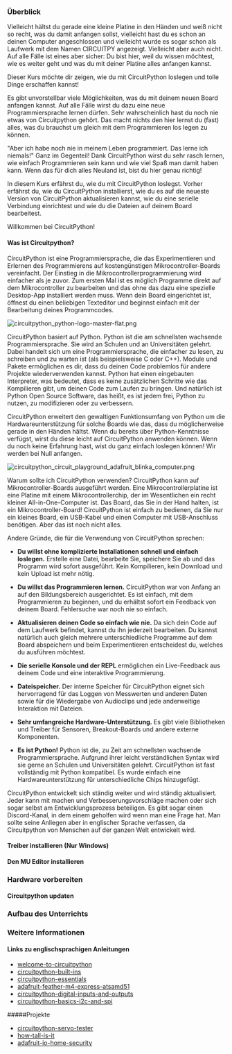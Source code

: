 ### Überblick

Vielleicht hältst du gerade eine kleine Platine in den Händen und weiß nicht so recht, was du damit anfangen sollst, vielleicht hast du es schon an deinen Computer angeschlossen und vielleicht wurde es sogar schon als Laufwerk mit dem Namen CIRCUITPY angezeigt. Vielleicht aber auch nicht. Auf alle Fälle ist eines aber sicher: Du bist hier, weil du wissen möchtest, wie es weiter geht und was du mit deiner Platine alles anfangen kannst. 

Dieser Kurs möchte dir zeigen, wie du mit CircuitPython loslegen und tolle Dinge erschaffen kannst!

Es gibt unvorstellbar viele Möglichkeiten, was du mit deinem neuen Board anfangen kannst. Auf alle Fälle wirst du dazu eine neue Programmiersprache lernen dürfen. Sehr wahrscheinlich hast du noch nie etwas von Circuitpython gehört. Das macht nichts den hier lernst du (fast) alles, was du brauchst um gleich mit dem Programmieren los legen zu können.

"Aber ich habe noch nie in meinem Leben programmiert. Das lerne ich niemals!" Ganz im Gegenteil! Dank CircuitPython wirst du sehr rasch lernen, wie einfach Programmieren sein kann und wie viel Spaß man damit haben kann. Wenn das für dich alles Neuland ist, bist du hier genau richtig!

In diesem Kurs erfährst du, wie du mit CircuitPython loslegst. Vorher erfährst du, wie du CircuitPython installierst, wie du es auf die neueste Version von CircuitPython aktualisieren kannst, wie du eine serielle Verbindung einrichtest und wie du die Dateien auf deinem Board bearbeitest.

Willkommen bei CircuitPython!

#### Was ist Circuitpython?
CircuitPython ist eine Programmiersprache, die das Experimentieren und Erlernen des Programmierens auf kostengünstigen Mikrocontroller-Boards vereinfacht. Der Einstieg in die Mikrocontrollerprogrammierung wird einfacher als je zuvor.
Zum ersten Mal ist es möglich Programme direkt auf dem Mikrocontroller zu bearbeiten und das ohne das dazu eine spezielle Desktop-App installiert werden muss. Wenn dein Board eingerichtet ist, öffnest du einen beliebigen Texteditor und beginnst einfach mit der Bearbeitung deines Programmcodes.

![circuitpython_python-logo-master-flat.png](https://cdn-learn.adafruit.com/assets/assets/000/049/445/original/circuitpython_python-logo-master-flat.png)

CircuitPython basiert auf Python. Python ist die am schnellsten wachsende Programmiersprache. Sie wird an Schulen und an Universitäten gelehrt. Dabei handelt sich um eine Programmiersprache, die einfacher zu lesen, zu schreiben und zu warten ist (als beispielsweise C oder C++). Module und Pakete ermöglichen es dir, dass du deinen Code problemlos für andere Projekte wiederverwenden kannst. Python hat einen eingebauten Interpreter, was bedeutet, dass es keine zusätzlichen Schritte wie das Kompilieren gibt, um deinen Code zum Laufen zu bringen. Und natürlich ist Python Open Source Software, das heißt, es ist jedem frei, Python zu nutzen, zu modifizieren oder zu verbessern.

CircuitPython erweitert den gewaltigen Funktionsumfang von Python um die Hardwareunterstützung für solche Boards wie das, dass du möglicherweise gerade in den Händen hältst. Wenn du bereits über Python-Kenntnisse verfügst, wirst du diese leicht auf CircuitPython anwenden können. Wenn du noch keine Erfahrung hast, wist du ganz einfach loslegen können! Wir werden bei Null anfangen.

![circuitpython_circuit_playground_adafruit_blinka_computer.png](https://cdn-learn.adafruit.com/assets/assets/000/049/441/original/circuitpython_circuit_playground_adafruit_blinka_computer.png)

Warum sollte ich CircuitPython verwenden?
CircuitPython kann auf Mikrocontroller-Boards ausgeführt werden. Eine Mikrocontrollerplatine ist eine Platine mit einem Mikrocontrollerchip, der im Wesentlichen ein recht kleiner All-in-One-Computer ist. Das Board, das Sie in der Hand halten, ist ein Mikrocontroller-Board! CircuitPython ist einfach zu bedienen, da Sie nur ein kleines Board, ein USB-Kabel und einen Computer mit USB-Anschluss benötigen. Aber das ist noch nicht alles.

Andere Gründe, die für die Verwendung von CircuitPython sprechen:

* **Du willst ohne komplizierte Installationen schnell und einfach loslegen.** Erstelle eine Datei, bearbeite Sie, speichere Sie ab und das Programm wird sofort ausgeführt. Kein Kompilieren, kein Download und kein Upload ist mehr nötig.

* **Du willst das Programmieren lernen.** CircuitPython war von Anfang an auf den Bildungsbereich ausgerichtet. Es ist einfach, mit dem Programmieren zu beginnen, und du erhältst sofort ein Feedback von deinem Board. Fehlersuche war noch nie so einfach.

* **Aktualisieren deinen Code so einfach wie nie.** Da sich dein Code auf dem Laufwerk befindet, kannst du ihn jederzeit bearbeiten. Du kannst natürlich auch gleich mehrere unterschiedliche Programme auf dem Board abspeichern und beim Experimentieren entscheidest du, welches du ausführen möchtest.

* **Die serielle Konsole und der REPL** ermöglichen ein Live-Feedback aus deinem Code und eine interaktive Programmierung.

* **Dateispeicher.** Der interne Speicher für CircuitPython eignet sich hervorragend für das Loggen von Messwerten und anderen Daten sowie für die Wiedergabe von Audioclips und jede anderweitige Interaktion mit Dateien.

* **Sehr umfangreiche Hardware-Unterstützung.** Es gibt viele Bibliotheken und Treiber für Sensoren, Breakout-Boards und andere externe Komponenten.

* **Es ist Python!** Python ist die, zu Zeit am schnellsten wachsende Programmiersprache. Aufgrund ihrer leicht verständlichen Syntax wird sie gerne an Schulen und Universitäten gelehrt. CircuitPython ist fast vollständig mit Python kompatibel. Es wurde einfach eine Hardwareunterstützung für unterschiedliche Chips hinzugefügt.

CircuitPython entwickelt sich ständig weiter und wird ständig aktualisiert. Jeder kann mit machen und Verbesserungsvorschläge machen oder sich sogar selbst am Entwicklungsprozess beteiligen. Es gibt sogar einen Discord-Kanal, in dem einem geholfen wird wenn man eine Frage hat. Man sollte seine Anliegen aber in englischer Sprache verfassen, da Circuitpython von Menschen auf der ganzen Welt entwickelt wird.

#### Treiber installieren (Nur Windows)

#### Den MU Editor installieren

### Hardware vorbereiten

#### Circuitpython updaten

### Aufbau des Unterrichts

### Weitere Informationen

#### Links zu englischsprachigen Anleitungen

* [welcome-to-circuitpython](https://learn.adafruit.com/welcome-to-circuitpython)
* [circuitpython-built-ins](https://learn.adafruit.com/adafruit-circuit-playground-express/circuitpython-built-ins)
* [circuitpython-essentials](https://learn.adafruit.com/circuitpython-essentials/circuitpython-essentials)
* [adafruit-feather-m4-express-atsamd51](https://learn.adafruit.com/adafruit-feather-m4-express-atsamd51/overview)
* [circuitpython-digital-inputs-and-outputs](https://learn.adafruit.com/circuitpython-digital-inputs-and-outputs/)
* [circuitpython-basics-i2c-and-spi](https://learn.adafruit.com/circuitpython-basics-i2c-and-spi/i2c-devices)

#####Projekte
* [circuitpython-servo-tester](https://learn.adafruit.com/circuitpython-servo-tester)
* [how-tall-is-it](https://learn.adafruit.com/how-tall-is-it/example-a-tree)
* [adafruit-io-home-security](https://learn.adafruit.com/adafruit-io-home-security)
